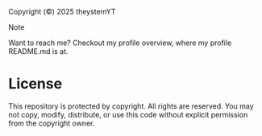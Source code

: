 Copyright (©) 2025 theystemYT
> [!NOTE]
> Want to reach me? Checkout my profile overview, where my profile README.md is at.
# License
This repository is protected by copyright. All rights are reserved. You may not copy, modify, distribute, or use this code without explicit permission from the copyright owner. 
